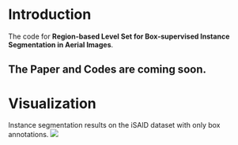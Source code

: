 # Introduction
The code for **Region-based Level Set for Box-supervised Instance Segmentation in Aerial Images**.

## The Paper and Codes are coming soon.

# Visualization
 Instance segmentation results on the iSAID dataset with only box annotations.
 ![](https://github.com/LiWentomng/boxlevelset/blob/main/docs/introduction.png)


